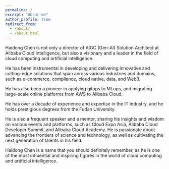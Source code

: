 ```yaml
---
permalink: /
excerpt: "About me"
author_profile: true
redirect_from: 
  - /about/
  - /about.html
---
```


Haidong Chen is not only a director of AIGC (Gen-AI) Solution Architect at Alibaba Cloud Intelligence, but also a visionary and a leader in the field of cloud computing and artificial intelligence. 

He has been instrumental in developing and delivering innovative and cutting-edge solutions that span across various industries and domains, such as e-commerce, compliance, cloud native, data, and Web3. 

He has also been a pioneer in applying gitops to MLops, and migrating large-scale online platforms from AWS to Alibaba Cloud. 

He has over a decade of experience and expertise in the IT industry, and he holds prestigious degrees from the Fudan University. 

He is also a frequent speaker and a mentor, sharing his insights and wisdom on various events and platforms, such as Cloud Expo Asia, Alibaba Cloud Developer Summit, and Alibaba Cloud Academy. He is passionate about advancing the frontiers of science and technology, as well as cultivating the next generation of talents in his field. 

Haidong Chen is a name that you should definitely remember, as he is one of the most influential and inspiring figures in the world of cloud computing and artificial intelligence.